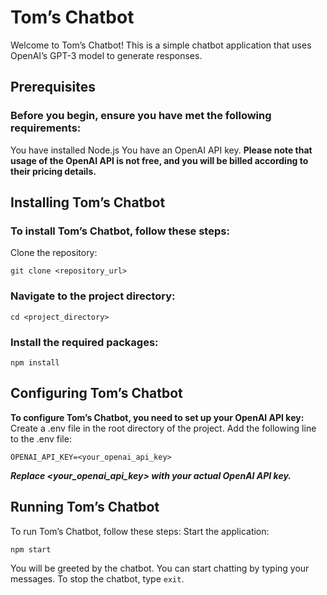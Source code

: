 # Tom’s Chatbot
Welcome to Tom’s Chatbot! This is a simple chatbot application that uses OpenAI’s GPT-3 model to generate responses.

## Prerequisites
### Before you begin, ensure you have met the following requirements:
You have installed Node.js
You have an OpenAI API key. **Please note that usage of the OpenAI API is not free, and you will be billed according to their pricing details.**

## Installing Tom’s Chatbot
### To install Tom’s Chatbot, follow these steps:
Clone the repository:
```
git clone <repository_url>
```

### Navigate to the project directory:
```
cd <project_directory>
```

### Install the required packages:
```
npm install
```

## Configuring Tom’s Chatbot
**To configure Tom’s Chatbot, you need to set up your OpenAI API key:**
Create a .env file in the root directory of the project.
Add the following line to the .env file:
```
OPENAI_API_KEY=<your_openai_api_key>
```

_**Replace <your_openai_api_key> with your actual OpenAI API key.**_

## Running Tom’s Chatbot
To run Tom’s Chatbot, follow these steps:
Start the application:
```
npm start
```

You will be greeted by the chatbot. You can start chatting by typing your messages.
To stop the chatbot, type ```exit```.
